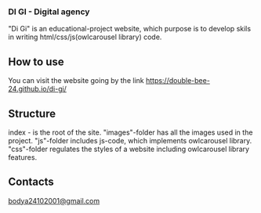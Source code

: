 ### DI GI - Digital agency

"Di Gi" is an educational-project website, which purpose is to develop skils in writing html/css/js(owlcarousel library) code. 
 
## How to use 

You can visit the website going by the link https://double-bee-24.github.io/di-gi/

## Structure

index - is the root of the site. 
"images"-folder has all the images used in the project. 
"js"-folder includes js-code, which implements owlcarousel library. 
"css"-folder regulates the styles of a website including owlcarousel library features.

## Contacts

bodya24102001@gmail.com 
